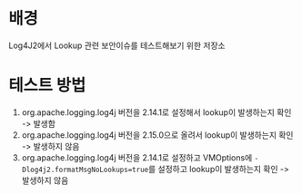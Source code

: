# 배경
Log4J2에서 Lookup 관련 보안이슈를 테스트해보기 위한 저장소

# 테스트 방법
1. org.apache.logging.log4j 버전을 2.14.1로 설정해서 lookup이 발생하는지 확인 -> 발생함
2. org.apache.logging.log4j 버전을 2.15.0으로 올려서 lookup이 발생하는지 확인 -> 발생하지 않음
3. org.apache.logging.log4j 버전을 2.14.1로 설정하고 VMOptions에 `-Dlog4j2.formatMsgNoLookups=true`를 설정하고 lookup이 발생하는지 확인 -> 발생하지 않음